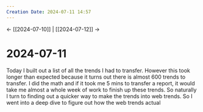 ```yaml
---
Creation Date: 2024-07-11 14:57
---
```


<- [[2024-07-10]] | [[2024-07-12]]  ->

# 2024-07-11
Today I built out a list of all the trends I had to transfer. However this took longer than expected because it turns out there is almost 600 trends to transfer. I did the math and if it took me 5 mins to transfer a report, it would take me almost a whole week of work to finish up these trends. So naturally I turn to finding out a quicker way to make the trends into web trends. So I went into a deep dive to figure out how the web trends actual